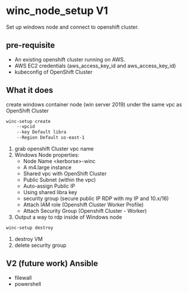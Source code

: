 # winc_node_setup V1
Set up windows node and connect to openshift cluster.

## pre-requisite
- An existing openshift cluster running on AWS.
- AWS EC2 credentials (aws_access_key_id and aws_access_key_id)
- kubeconfig of OpenShift Cluster

## What it does
create windows container node (win server 2019) under the same vpc as OpenShift Cluster
```bash
winc-setup create
    --vpcid
    --key Default libra
    --Region Default us-east-1
```

1. grab openshift Cluster vpc name 
2. Windows Node properties:
    - Node Name \<kerborse\>-winc
    - A m4.large instance
    - Shared vpc with OpenShift Cluster
    - Public Subnet (within the vpc)
    - Auto-assign Public IP
    - Using shared libra key
    - security group (secure public IP RDP with my IP and 10.x/16)
    - Attach IAM role (Openshift Cluster Worker Profile)
    - Attach Security Group (Openshift Cluster - Worker)
3. Output a way to rdp inside of Windows node
```bash
winc-setup destroy
```
1. destroy VM
2. delete security group


## V2 (future work) Ansible
- filewall
- powershell
